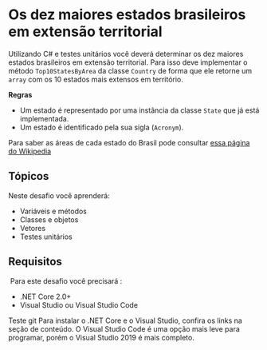 # Os dez maiores estados brasileiros em extensão territorial

Utilizando C# e testes unitários você deverá determinar os dez maiores estados brasileiros em extensão territorial.
Para isso deve implementar o método `Top10StatesByArea` da classe `Country` de forma que ele retorne um `array` com os 10 estados mais extensos em território.

**Regras**
* Um estado é representado por uma instância da classe `State` que já está implementada.
* Um estado é identificado pela sua sigla (`Acronym`).

Para saber as áreas de cada estado do Brasil pode consultar [essa página do Wikipedia](https://pt.wikipedia.org/wiki/Lista_de_unidades_federativas_do_Brasil_por_%C3%A1rea)

## Tópicos

Neste desafio você aprenderá:

* Variáveis e métodos
* Classes e objetos
* Vetores
* Testes unitários

## Requisitos
​
Para este desafio você precisará :

- .NET Core 2.0+
- Visual Studio ou Visual Studio Code


Teste git
Para instalar o .NET Core e o Visual Studio, confira os links na seção de conteúdo.
O Visual Studio Code é uma opção mais leve para programar, porém o Visual Studio 2019 é mais completo.

